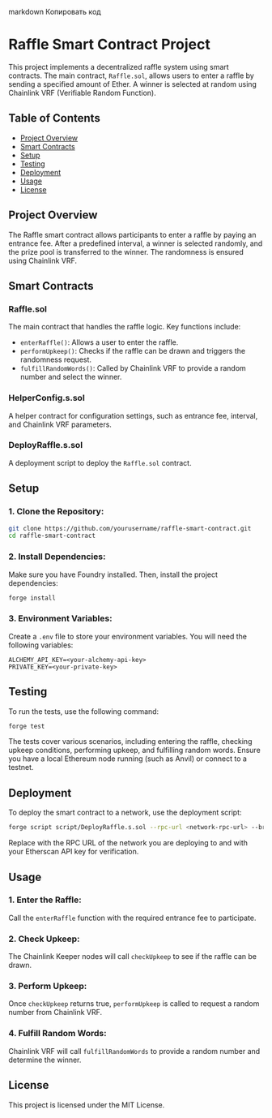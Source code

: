 markdown
Копировать код
# Raffle Smart Contract Project

This project implements a decentralized raffle system using smart contracts. The main contract, `Raffle.sol`, allows users to enter a raffle by sending a specified amount of Ether. A winner is selected at random using Chainlink VRF (Verifiable Random Function).

## Table of Contents

- [Project Overview](#project-overview)
- [Smart Contracts](#smart-contracts)
- [Setup](#setup)
- [Testing](#testing)
- [Deployment](#deployment)
- [Usage](#usage)
- [License](#license)

## Project Overview

The Raffle smart contract allows participants to enter a raffle by paying an entrance fee. After a predefined interval, a winner is selected randomly, and the prize pool is transferred to the winner. The randomness is ensured using Chainlink VRF.

## Smart Contracts

### Raffle.sol

The main contract that handles the raffle logic. Key functions include:
- `enterRaffle()`: Allows a user to enter the raffle.
- `performUpkeep()`: Checks if the raffle can be drawn and triggers the randomness request.
- `fulfillRandomWords()`: Called by Chainlink VRF to provide a random number and select the winner.

### HelperConfig.s.sol

A helper contract for configuration settings, such as entrance fee, interval, and Chainlink VRF parameters.

### DeployRaffle.s.sol

A deployment script to deploy the `Raffle.sol` contract.

## Setup

### 1. Clone the Repository:
```bash
git clone https://github.com/yourusername/raffle-smart-contract.git
cd raffle-smart-contract
```
### 2. Install Dependencies:
Make sure you have Foundry installed. Then, install the project dependencies:
```bash
forge install
```
### 3. Environment Variables:
Create a `.env` file to store your environment variables. You will need the following variables:
```plaintext
ALCHEMY_API_KEY=<your-alchemy-api-key>
PRIVATE_KEY=<your-private-key>
```

## Testing
To run the tests, use the following command:

```bash
forge test
```
The tests cover various scenarios, including entering the raffle, checking upkeep conditions, performing upkeep, and fulfilling random words. Ensure you have a local Ethereum node running (such as Anvil) or connect to a testnet.

## Deployment
To deploy the smart contract to a network, use the deployment script:

```bash
forge script script/DeployRaffle.s.sol --rpc-url <network-rpc-url> --broadcast --verify --etherscan-api-key <your-etherscan-api-key>
```
Replace <network-rpc-url> with the RPC URL of the network you are deploying to and <your-etherscan-api-key> with your Etherscan API key for verification.

## Usage
### 1. Enter the Raffle:
Call the `enterRaffle` function with the required entrance fee to participate.
### 2. Check Upkeep:
The Chainlink Keeper nodes will call `checkUpkeep` to see if the raffle can be drawn.
### 3. Perform Upkeep:
Once `checkUpkeep` returns true, `performUpkeep` is called to request a random number from Chainlink VRF.
### 4. Fulfill Random Words:
Chainlink VRF will call `fulfillRandomWords` to provide a random number and determine the winner.

## License
This project is licensed under the MIT License.